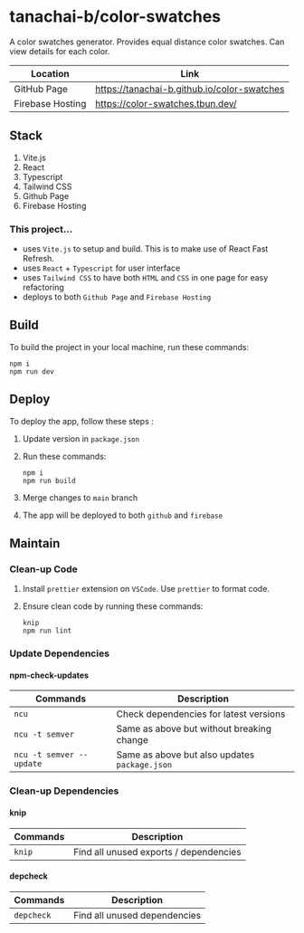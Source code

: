 # tanachai-b/color-swatches

A color swatches generator. Provides equal distance color swatches. Can view details for each color.

| Location         | Link                                        |
| ---------------- | ------------------------------------------- |
| GitHub Page      | https://tanachai-b.github.io/color-swatches |
| Firebase Hosting | https://color-swatches.tbun.dev/            |

## Stack

1. Vite.js
2. React
3. Typescript
4. Tailwind CSS
5. Github Page
6. Firebase Hosting

### This project...

- uses `Vite.js` to setup and build. This is to make use of React Fast Refresh.
- uses `React` + `Typescript` for user interface
- uses `Tailwind CSS` to have both `HTML` and `CSS` in one page for easy refactoring
- deploys to both `Github Page` and `Firebase Hosting`

## Build

To build the project in your local machine, run these commands:

```
npm i
npm run dev
```

## Deploy

To deploy the app, follow these steps :

1.  Update version in `package.json`
2.  Run these commands:

    ```
    npm i
    npm run build
    ```

3.  Merge changes to `main` branch
4.  The app will be deployed to both `github` and `firebase`

## Maintain

### Clean-up Code

1. Install `prettier` extension on `VSCode`. Use `prettier` to format code.
2. Ensure clean code by running these commands:

   ```
   knip
   npm run lint
   ```

### Update Dependencies

#### npm-check-updates

| Commands                 | Description                                   |
| ------------------------ | --------------------------------------------- |
| `ncu`                    | Check dependencies for latest versions        |
| `ncu -t semver`          | Same as above but without breaking change     |
| `ncu -t semver --update` | Same as above but also updates `package.json` |

### Clean-up Dependencies

#### knip

| Commands | Description                            |
| -------- | -------------------------------------- |
| `knip`   | Find all unused exports / dependencies |

#### depcheck

| Commands   | Description                  |
| ---------- | ---------------------------- |
| `depcheck` | Find all unused dependencies |
